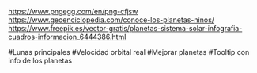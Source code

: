 https://www.pngegg.com/en/png-cfjsw
https://www.geoenciclopedia.com/conoce-los-planetas-ninos/
https://www.freepik.es/vector-gratis/planetas-sistema-solar-infografia-cuadros-informacion_6444386.html

#Lunas principales
#Velocidad orbital real
#Mejorar planetas
#Tooltip con info de los planetas
